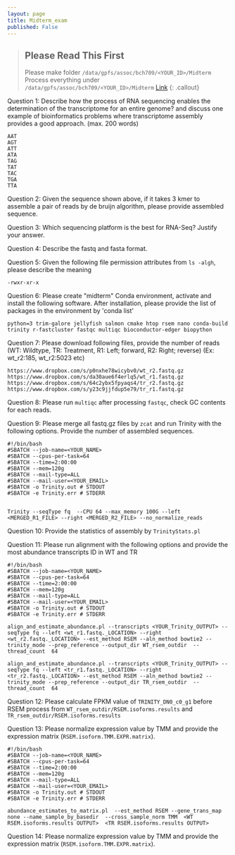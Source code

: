```yaml
---
layout: page
title: Midterm_exam
published: False
---
```


>## Please Read This First
>
> Please make folder `/data/gpfs/assoc/bch709/<YOUR_ID>/Midterm`
> Process everything under `/data/gpfs/assoc/bch709/<YOUR_ID>/Midterm`
> [Link](https://forms.gle/XxbuCXKzzhFsbPMi7)
{: .callout}




Question 1: Describe how the process of RNA sequencing enables the determination of the transcriptome for an entire genome?  and discuss one example of bioinformatics problems where transcriptome assembly provides a good approach. (max. 200 words)

```
AAT  
AGT   
ATT  
ATA  
TAG  
TAT  
TAC  
TGA  
TTA  
```

Question 2: Given the sequence shown above, if it takes 3 kmer to assemble a pair of reads by de bruijn algorithm, please provide assembled sequence.

Question 3: Which sequencing platform is the best for RNA-Seq? Justify your answer.

Question 4: Describe the fastq and fasta format.

Question 5: Given the following file permission attributes from `ls -algh`, please describe the meaning
```
-rwxr-xr-x
```
Question 6: Please create "midterm" Conda environment, activate and install the following software. After installation, please provide the list of packages in the environment by 'conda list'

```
python=3 trim-galore jellyfish salmon cmake htop rsem nano conda-build trinity r-fastcluster fastqc multiqc bioconductor-edger biopython
```

Question 7: Please download following files, provide the number of reads (WT: Wildtype, TR: Treatment, R1: Left; forward, R2: Right; reverse) (Ex: wt_r2:185,  wt_r2:5023 etc)

```
https://www.dropbox.com/s/p0nxhe78wicybv0/wt_r2.fastq.gz  
https://www.dropbox.com/s/da30aue6f4erlq5/wt_r1.fastq.gz  
https://www.dropbox.com/s/64c2ybx5fpyaqs4/tr_r2.fastq.gz  
https://www.dropbox.com/s/y23c9jjfdup5e79/tr_r1.fastq.gz  
```
Question 8: Please run `multiqc` after processing `fastqc`, check GC contents for each reads.


Question 9: Please merge all fastq.gz files by `zcat`  and run Trinity with the following options. Provide the number of assembled sequences.

```
#!/bin/bash  
#SBATCH --job-name=<YOUR_NAME>  
#SBATCH --cpus-per-task=64  
#SBATCH --time=2:00:00  
#SBATCH --mem=120g  
#SBATCH --mail-type=ALL  
#SBATCH --mail-user=<YOUR_EMAIL>  
#SBATCH -o Trinity.out # STDOUT  
#SBATCH -e Trinity.err # STDERR  
  
  
Trinity --seqType fq  --CPU 64 --max_memory 100G --left <MERGED_R1_FILE> --right <MERGED_R2_FILE> --no_normalize_reads  
```


Question 10: Provide the statistics of assembly by `TrinityStats.pl`


Question 11: Please run alignment with the following options and provide the most abundance transcripts ID in WT and TR
```
#!/bin/bash  
#SBATCH --job-name=<YOUR_NAME>  
#SBATCH --cpus-per-task=64  
#SBATCH --time=2:00:00  
#SBATCH --mem=120g  
#SBATCH --mail-type=ALL  
#SBATCH --mail-user=<YOUR_EMAIL>  
#SBATCH -o Trinity.out # STDOUT  
#SBATCH -e Trinity.err # STDERR  
  
align_and_estimate_abundance.pl --transcripts <YOUR_Trinity_OUTPUT> --seqType fq --left <wt_r1.fastq._LOCATION> --right <wt_r2.fastq._LOCATION> --est_method RSEM --aln_method bowtie2 --trinity_mode --prep_reference --output_dir WT_rsem_outdir  --thread_count  64

align_and_estimate_abundance.pl --transcripts <YOUR_Trinity_OUTPUT> --seqType fq --left <tr_r1.fastq._LOCATION> --right <tr_r2.fastq._LOCATION> --est_method RSEM --aln_method bowtie2 --trinity_mode --prep_reference --output_dir TR_rsem_outdir  --thread_count  64

```

Question 12: Please calculate FPKM value of `TRINITY_DN0_c0_g1` before RSEM process from `WT_rsem_outdir/RSEM.isoforms.results` and `TR_rsem_outdir/RSEM.isoforms.results`


Question 13: Please normalize expression value by TMM and provide the expression matrix (`RSEM.isoform.TMM.EXPR.matrix`).
```
#!/bin/bash  
#SBATCH --job-name=<YOUR_NAME>  
#SBATCH --cpus-per-task=64  
#SBATCH --time=2:00:00  
#SBATCH --mem=120g  
#SBATCH --mail-type=ALL  
#SBATCH --mail-user=<YOUR_EMAIL>   
#SBATCH -o Trinity.out # STDOUT  
#SBATCH -e Trinity.err # STDERR  

abundance_estimates_to_matrix.pl  --est_method RSEM --gene_trans_map none --name_sample_by_basedir  --cross_sample_norm TMM  <WT RSEM.isoforms.results OUTPUT>  <TR RSEM.isoforms.results OUTPUT> 

```
Question 14: Please normalize expression value by TMM and provide the expression matrix (`RSEM.isoform.TMM.EXPR.matrix`).




